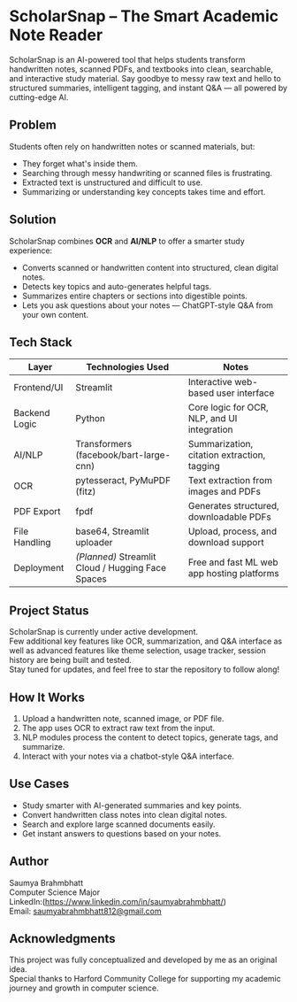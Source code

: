 # ScholarSnap – The Smart Academic Note Reader

ScholarSnap is an AI-powered tool that helps students transform handwritten notes, scanned PDFs, and textbooks into clean, searchable, and interactive study material. Say goodbye to messy raw text and hello to structured summaries, intelligent tagging, and instant Q&A — all powered by cutting-edge AI.

## Problem

Students often rely on handwritten notes or scanned materials, but:

- They forget what's inside them.  
- Searching through messy handwriting or scanned files is frustrating.  
- Extracted text is unstructured and difficult to use.  
- Summarizing or understanding key concepts takes time and effort.  

## Solution

ScholarSnap combines **OCR** and **AI/NLP** to offer a smarter study experience:

- Converts scanned or handwritten content into structured, clean digital notes.  
- Detects key topics and auto-generates helpful tags.  
- Summarizes entire chapters or sections into digestible points.  
- Lets you ask questions about your notes — ChatGPT-style Q&A from your own content.  

## Tech Stack

| Layer           | Technologies Used                                        | Notes                                       |
|-----------------|----------------------------------------------------------|---------------------------------------------|
| Frontend/UI     | Streamlit                                                | Interactive web-based user interface        |
| Backend Logic   | Python                                                   | Core logic for OCR, NLP, and UI integration |
| AI/NLP          | Transformers (facebook/bart-large-cnn)                   | Summarization, citation extraction, tagging |
| OCR             | pytesseract, PyMuPDF (fitz)                              | Text extraction from images and PDFs        |
| PDF Export      | fpdf                                                     | Generates structured, downloadable PDFs     |
| File Handling   | base64, Streamlit uploader                               | Upload, process, and download support       |
| Deployment      | *(Planned)* Streamlit Cloud / Hugging Face Spaces        | Free and fast ML web app hosting platforms  | 

## Project Status

ScholarSnap is currently under active development.  
Few additional key features like OCR, summarization, and Q&A interface as well as advanced features like theme selection, usage tracker, session history are being built and tested.  
Stay tuned for updates, and feel free to star the repository to follow along!


## How It Works

1. Upload a handwritten note, scanned image, or PDF file.  
2. The app uses OCR to extract raw text from the input.  
3. NLP modules process the content to detect topics, generate tags, and summarize.  
4. Interact with your notes via a chatbot-style Q&A interface.  

## Use Cases

- Study smarter with AI-generated summaries and key points.  
- Convert handwritten class notes into clean digital notes.  
- Search and explore large scanned documents easily.  
- Get instant answers to questions based on your notes.  

## Author

Saumya Brahmbhatt  
Computer Science Major  
LinkedIn:(https://www.linkedin.com/in/saumyabrahmbhatt/)  
Email: saumyabrahmbhatt812@gmail.com  

## Acknowledgments

This project was fully conceptualized and developed by me as an original idea.  
Special thanks to Harford Community College for supporting my academic journey and growth in computer science.
